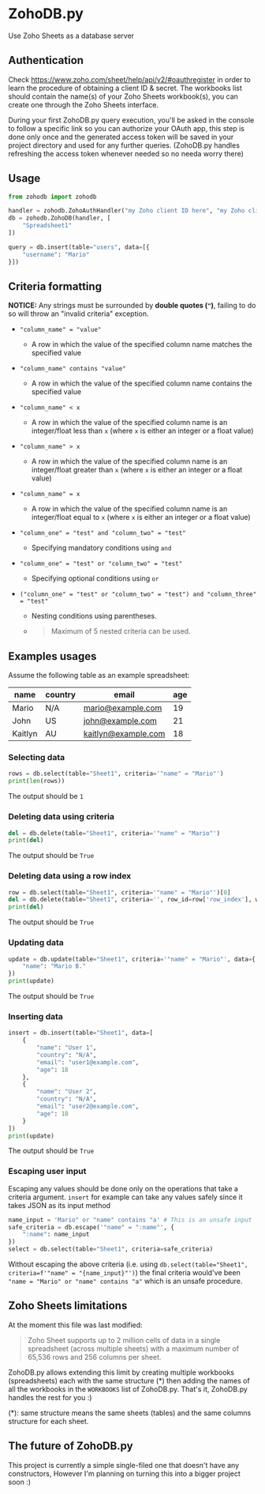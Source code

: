 # ZohoDB.py
Use Zoho Sheets as a database server

## Authentication
Check https://www.zoho.com/sheet/help/api/v2/#oauthregister in order to learn the procedure of obtaining a client ID & secret. The workbooks list should contain the name(s) of your Zoho Sheets workbook(s), you can create one through the Zoho Sheets interface.

During your first ZohoDB.py query execution, you'll be asked in the console to follow a specific link so you can authorize your OAuth app, this step is done only once and the generated access token will be saved in your project directory and used for any further queries. (ZohoDB.py handles refreshing the access token whenever needed so no needa worry there)

## Usage
```py
from zohodb import zohodb

handler = zohodb.ZohoAuthHandler("my Zoho client ID here", "my Zoho client secret here")
db = zohodb.ZohoDB(handler, [
    "Spreadsheet1"
])

query = db.insert(table="users", data=[{
    "username": "Mario"
}])
```

## Criteria formatting
**NOTICE:** Any strings must be surrounded by **double quotes (`"`)**, failing to do so will throw an "invalid criteria" exception.

- `"column_name" = "value"`
  * A row in which the value of the specified column name matches the specified value

- `"column_name" contains "value"`
  * A row in which the value of the specified column name contains the specified value

- `"column_name" < x`
  * A row in which the value of the specified column name is an integer/float less than `x` (where `x` is either an integer or a float value)

- `"column_name" > x`
  * A row in which the value of the specified column name is an integer/float greater than `x` (where `x` is either an integer or a float value)

- `"column_name" = x`
  * A row in which the value of the specified column name is an integer/float equal to `x` (where `x` is either an integer or a float value)

- `"column_one" = "test" and "column_two" = "test"`
  * Specifying mandatory conditions using `and`

- `"column_one" = "test" or "column_two" = "test"`
  * Specifying optional conditions using `or`

- `("column_one" = "test" or "column_two" = "test") and "column_three" = "test"`
  * Nesting conditions using parentheses.
  * > Maximum of 5 nested criteria can be used.

## Examples usages

Assume the following table as an example spreadsheet:

| **name** | **country** | **email**           | **age** |
|----------|-------------|---------------------|---------|
| Mario    | N/A         | mario@example.com   | 19      |
| John     | US          | john@example.com    | 21      |
| Kaitlyn  | AU          | kaitlyn@example.com | 18      |

### Selecting data
```py
rows = db.select(table="Sheet1", criteria='"name" = "Mario"')
print(len(rows))
```
The output should be `1`

### Deleting data using criteria
```py
del = db.delete(table="Sheet1", criteria='"name" = "Mario"')
print(del)
```
The output should be `True`

### Deleting data using a row index
```py
row = db.select(table="Sheet1", criteria='"name" = "Mario"')[0]
del = db.delete(table="Sheet1", criteria='', row_id=row['row_index'], workbook_id=row['workbook_id'])
print(del)
```
The output should be `True`

### Updating data
```py
update = db.update(table="Sheet1", criteria='"name" = "Mario"', data={
    "name": "Mario B."
})
print(update)
```
The output should be `True`

### Inserting data
```py
insert = db.insert(table="Sheet1", data=[
    {
        "name": "User 1",
        "country": "N/A",
        "email": "user1@example.com",
        "age": 18
    },
    {
        "name": "User 2",
        "country": "N/A",
        "email": "user2@example.com",
        "age": 18
    }
])
print(update)
```
The output should be `True`

### Escaping user input
Escaping any values should be done only on the operations that take a criteria argument. `insert` for example can take any values safely since it takes JSON as its input method
```py
name_input = 'Mario" or "name" contains "a' # This is an unsafe input
safe_criteria = db.escape('"name" = ":name"', {
    ":name": name_input
})
select = db.select(table="Sheet1", criteria=safe_criteria)
```
Without escaping the above criteria (i.e. using `db.select(table="Sheet1", criteria=f'"name" = "{name_input}"')`) the final criteria would've been `"name = "Mario" or "name" contains "a"` which is an unsafe procedure.

## Zoho Sheets limitations
At the moment this file was last modified:
> Zoho Sheet supports up to 2 million cells of data in a single spreadsheet (across multiple sheets) with a maximum number of 65,536 rows and 256 columns per sheet.

ZohoDB.py allows extending this limit by creating multiple workbooks (spreadsheets) each with the same structure (*) then adding the names of all the workbooks in the `WORKBOOKS` list of ZohoDB.py. That's it, ZohoDB.py handles the rest for you :)

(*): same structure means the same sheets (tables) and the same columns structure for each sheet.

## The future of ZohoDB.py
This project is currently a simple single-filed one that doesn't have any constructors, However I'm planning on turning this into a bigger project soon :)
